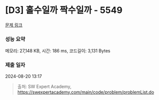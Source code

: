 # [D3] 홀수일까 짝수일까 - 5549 

[문제 링크](https://swexpertacademy.com/main/code/problem/problemDetail.do?contestProbId=AWWxpEDaAVoDFAW4) 

### 성능 요약

메모리: 27,148 KB, 시간: 186 ms, 코드길이: 3,131 Bytes

### 제출 일자

2024-08-20 13:17



> 출처: SW Expert Academy, https://swexpertacademy.com/main/code/problem/problemList.do